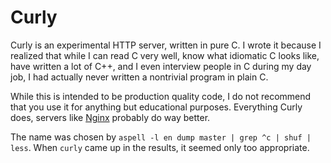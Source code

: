 Curly
=====

Curly is an experimental HTTP server, written in pure C. I wrote it because I
realized that while I can read C very well, know what idiomatic C looks like,
have written a lot of C++, and I even interview people in C during my day job,
I had actually never written a nontrivial program in plain C.

While this is intended to be production quality code, I do not recommend that
you use it for anything but educational purposes. Everything Curly does,
servers like [Nginx](http://nginx.org) probably do way better.

The name was chosen by `aspell -l en dump master | grep ^c | shuf | less`. When
`curly` came up in the results, it seemed only too appropriate.
